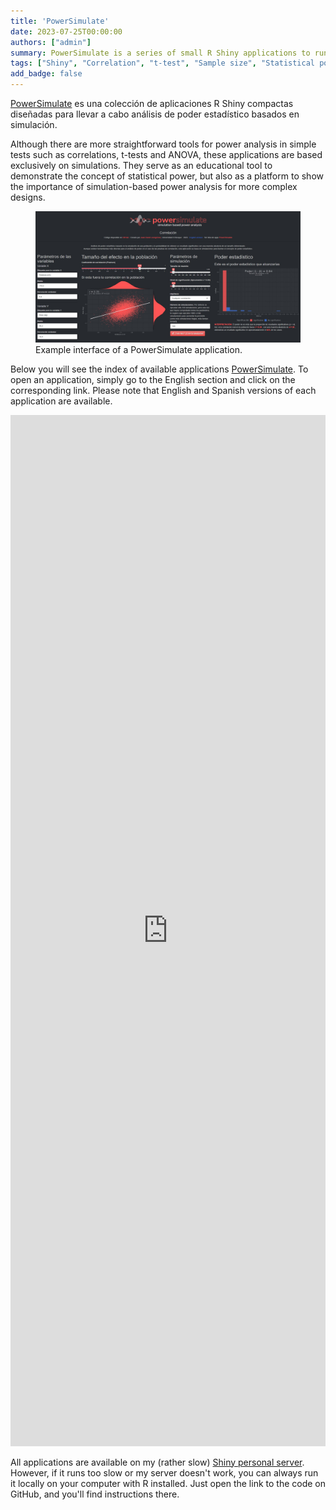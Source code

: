 ```yaml
---
title: 'PowerSimulate'
date: 2023-07-25T00:00:00
authors: ["admin"]
summary: PowerSimulate is a series of small R Shiny applications to run simulation-based power analyses.
tags: ["Shiny", "Correlation", "t-test", "Sample size", "Statistical power"]
add_badge: false
---
```


[PowerSimulate](https://shiny.jdl-svr.lat/PowerSimulate/) es una colección de aplicaciones R Shiny compactas diseñadas para llevar a cabo análisis de poder estadístico basados en simulación. 

Although there are more straightforward tools for power analysis in simple tests such as correlations, t-tests and ANOVA, these applications are based exclusively on simulations. They serve as an educational tool to demonstrate the concept of statistical power, but also as a platform to show the importance of simulation-based power analysis for more complex designs.

<figure>
    <img src="interfaz.jpg"
         alt="Example interface of a PowerSimulate application">
    <figcaption>Example interface of a PowerSimulate application.</figcaption>
</figure>

Below you will see the index of available applications [PowerSimulate](https://shiny.jdl-svr.lat/PowerSimulate/). To open an application, simply go to the English section and click on the corresponding link. Please note that English and Spanish versions of each application are available. 

<html>
<head><title>Shiny App Iframe</title></head>
<body>
<iframe id="PowerSimulate" src="https://shiny.jdl-svr.lat/PowerSimulate" style="border: none; width: 100%; height: 1650px" frameborder="0"></iframe>
</body>
</html>

All applications are available on my (rather slow) [Shiny personal server](https://shiny.jdl-svr.lat/PowerSimulate/). However, if it runs too slow or my server doesn't work, you can always run it locally on your computer with R installed. Just open the link to the code on GitHub, and you'll find instructions there.
